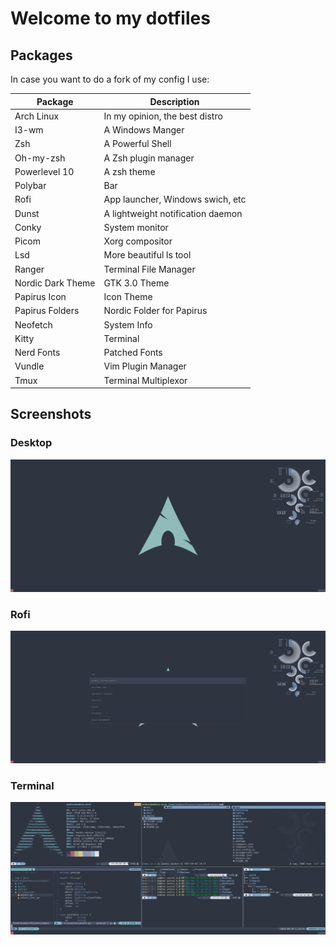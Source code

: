 # Welcome to my dotfiles

## Packages

In case you want to do a fork of my config I use:

| Package           | Description                       |
|-------------------|-----------------------------------|
| Arch Linux        | In my opinion, the best distro    | 
| I3-wm             | A Windows Manger                  |
| Zsh               | A Powerful Shell                  |
| Oh-my-zsh         | A Zsh plugin manager              |
| Powerlevel 10     | A zsh theme                       |
| Polybar           | Bar                               |
| Rofi              | App launcher, Windows swich, etc  |
| Dunst             | A lightweight notification daemon |
| Conky             | System monitor                    |
| Picom             | Xorg compositor                   |
| Lsd               | More beautiful ls tool            |
| Ranger            | Terminal File Manager             |
| Nordic Dark Theme | GTK 3.0 Theme                     | 
| Papirus Icon      | Icon Theme                        | 
| Papirus Folders   | Nordic Folder for Papirus         | 
| Neofetch          | System Info                       | 
| Kitty             | Terminal                          |
| Nerd Fonts        | Patched Fonts                     |
| Vundle            | Vim Plugin Manager                |
| Tmux              | Terminal Multiplexor              |

## Screenshots

### Desktop

![Desktop](.images/desktop.png)

### Rofi

![Rofi](.images/rofi.png)

### Terminal

![Terminal](.images/terminal.png)

